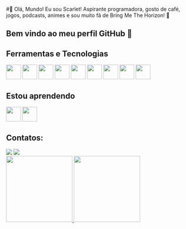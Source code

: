 #👋 Olá, Mundo! Eu sou Scarlet!
Aspirante programadora, gosto de café, jogos, podcasts, animes e sou muito fã de Bring Me The Horizon! 🤟

## Bem vindo ao meu perfil GitHub 👋

## Ferramentas e Tecnologias
 <img src="https://cdn.jsdelivr.net/gh/devicons/devicon/icons/confluence/confluence-original-wordmark.svg" width="40" height="40"/> <img src="https://cdn.jsdelivr.net/gh/devicons/devicon/icons/docker/docker-original-wordmark.svg" width="40" height="40"/> <img src="https://cdn.jsdelivr.net/gh/devicons/devicon/icons/github/github-original-wordmark.svg" width="40" height="40"/> <img src="https://cdn.jsdelivr.net/gh/devicons/devicon/icons/gitlab/gitlab-original-wordmark.svg" width="40" height="40"/> <img src="https://cdn.jsdelivr.net/gh/devicons/devicon/icons/html5/html5-original-wordmark.svg" width="40" height="40"/> <img src="https://cdn.jsdelivr.net/gh/devicons/devicon/icons/java/java-original.svg" width="40" height="40"/> <img src="https://cdn.jsdelivr.net/gh/devicons/devicon/icons/javascript/javascript-original.svg" width="40" height="40"/> <img src="https://cdn.jsdelivr.net/gh/devicons/devicon/icons/jenkins/jenkins-original.svg" width="40" height="40"/> <img src="https://cdn.jsdelivr.net/gh/devicons/devicon/icons/kubernetes/kubernetes-plain-wordmark.svg" width="40" height="40"/>

## Estou aprendendo

<img src="https://cdn.jsdelivr.net/gh/devicons/devicon/icons/bootstrap/bootstrap-original-wordmark.svg" width="40" height="40"/> <img src="https://cdn.jsdelivr.net/gh/devicons/devicon/icons/java/java-original-wordmark.svg" width="40" height="40"/>

## Contatos:

<div>
<a href="https://www.instagram.com/misforttune/" target="_blank"><img src="https://img.shields.io/badge/-Instagram-%23E4405F?style=for-the-badge&logo=instagram&logoColor=white" target="_blank"></a>
<a href="https://www.linkedin.com/in/isabel-tolentino-528ba81b2/" target="_blank"><img src="https://img.shields.io/badge/-LinkedIn-%230077B5?style=for-the-badge&logo=linkedin&logoColor=white" target="_blank"></a>   
</div>

<div>
<a href="https://github.com/MissForttune">
<img height="180em" src="https://github-readme-stats.vercel.app/api/top-langs/?username=MissForttune&layout=compact&langs_count=7&theme=dracula"/>
<img height="180em" src="https://github-readme-stats.vercel.app/api?username=MissForttune&show_icons=true&theme=dracula&include_all_commits=true&count_private=true"/>
</div>
